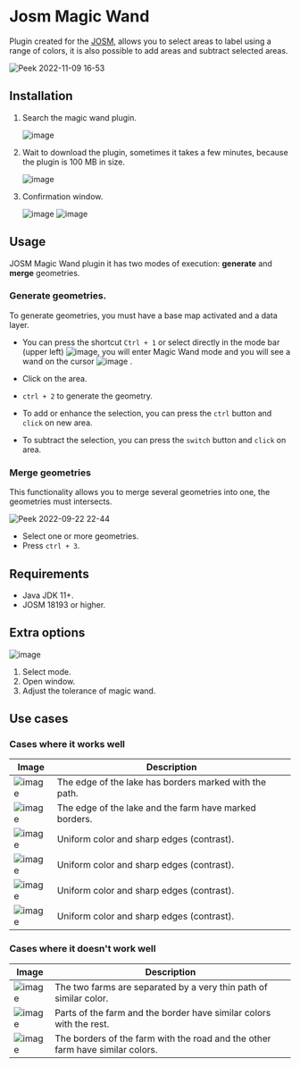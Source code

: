 # Josm Magic Wand

Plugin created for the [JOSM](https://josm.openstreetmap.de/), allows you to select areas to label using a range of
colors, it is also possible to add areas and subtract selected areas.

![Peek 2022-11-09 16-53](https://user-images.githubusercontent.com/12978932/200950045-179c72d5-600c-4012-b2a4-3ceb1345ea25.gif)

## Installation

1. Search the magic wand plugin.

   ![image](https://user-images.githubusercontent.com/12978932/200428835-a652ef65-f895-4acd-a19a-bef3e7a8175a.png)

2. Wait to download the plugin, sometimes it takes a few minutes, because the plugin is 100 MB in size.

   ![image](https://user-images.githubusercontent.com/12978932/200429273-ce2e2d4d-8839-46ce-ba47-a620e3984b17.png)

3. Confirmation window.

   ![image](https://user-images.githubusercontent.com/12978932/200429366-c8566cb9-d842-4efe-b810-151b68f86fc3.png)
   ![image](https://user-images.githubusercontent.com/12978932/200431510-a414f03f-c285-4217-adf0-d9d91d41d47f.png)

## Usage

JOSM Magic Wand plugin it has two modes of execution: **generate** and **merge** geometries.

### Generate geometries.

To generate geometries, you must have a base map activated and a data layer.

- You can press the shortcut `Ctrl + 1` or select directly in the mode bar (upper
  left) ![image](https://user-images.githubusercontent.com/12978932/191857775-71da462d-66fd-401f-b03a-fbf444c07b04.png),
  you will enter Magic Wand mode and you will see a wand on the
  cursor ![image](https://user-images.githubusercontent.com/12978932/191858042-942aa381-3c4b-42bf-b9df-b23782d1dce5.png)
  .
- Click on the area.
- `ctrl + 2` to generate the geometry.

- To add or enhance the selection, you can press the `ctrl` button and `click` on new area.
- To subtract the selection, you can press the `switch` button and `click` on area.

### Merge geometries

This functionality allows you to merge several geometries into one, the geometries must intersects.

![Peek 2022-09-22 22-44](https://user-images.githubusercontent.com/12978932/191888528-ea2105bc-7994-40e0-95bd-9d6c87c97631.gif)

- Select one or more geometries.
- Press `ctrl + 3`.

## Requirements

- Java JDK 11+.
- JOSM 18193 or higher.

## Extra options

![image](https://user-images.githubusercontent.com/12978932/200949130-5c4bdea3-cccb-4865-987a-5d15013089d7.png)

1. Select mode.
2. Open window.
3. Adjust the tolerance of magic wand. 

## Use cases
### Cases where it works well

| Image                                                                                                            | Description                                            |
|------------------------------------------------------------------------------------------------------------------|--------------------------------------------------------|
| ![image](https://user-images.githubusercontent.com/12978932/200626354-cfe0ab0b-5490-4abf-9e0d-0e30bf57abf7.png)  | The edge of the lake has borders marked with the path. |
| ![image](https://user-images.githubusercontent.com/12978932/200627390-ddd26531-cfe7-47c8-bf16-8e7a64ce3f60.png)  | The edge of the lake and the farm have marked borders. |
| ![image](https://user-images.githubusercontent.com/12978932/200627737-04ec310a-2499-4a2d-8b33-c112e6926cdf.png)  | Uniform color and sharp edges (contrast).              |
| ![image](https://user-images.githubusercontent.com/12978932/200628149-7e536725-369b-42aa-8309-d7cd37a73baa.png)  | Uniform color and sharp edges (contrast).              |
| ![image](https://user-images.githubusercontent.com/12978932/200628412-756285de-581f-4369-8e81-f94c8f2f6da5.png)  | Uniform color and sharp edges (contrast).              |
| ![image](https://user-images.githubusercontent.com/12978932/200628944-2c2143ec-a7e0-4b87-a507-41ad069e4d39.png)  | Uniform color and sharp edges (contrast).              |



### Cases where it doesn't work well

| Image                                                                                                            | Description                                                                   |
|------------------------------------------------------------------------------------------------------------------|-------------------------------------------------------------------------------|
| ![image](https://user-images.githubusercontent.com/12978932/200629118-48fa92ef-60a3-4d8a-b807-917c9dd95b8c.png)  | The two farms are separated by a very thin path of similar color.             |
| ![image](https://user-images.githubusercontent.com/12978932/200629404-9b9a48f5-4c9d-483e-9f8d-1a7499f51659.png)  | Parts of the farm and the border have similar colors with the rest.           |
| ![image](https://user-images.githubusercontent.com/12978932/200644356-09bbca8e-833c-49f8-9427-cb2c4de7a223.png)  | The borders of the farm with the road and the other farm have similar colors. |
